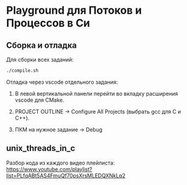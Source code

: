 # Playground для Потоков и Процессов в Си

## Cборка и отладка

Для сборки всех заданий:

``` sh
./compile.sh
```

Отладка через vscode отдельного задания:

1. В левой вертикальной панели перейти во вкладку расширения vscode для CMake.

2. PROJECT OUTLINE -> Configure All Projects (выбрать gcc для С и С++).

3. ПКМ на нужное задание -> Debug

## unix_threads_in_c

Разбор кода из каждого видео плейлиста: https://www.youtube.com/playlist?list=PLfqABt5AS4FmuQf70psXrsMLEDQXNkLq2
